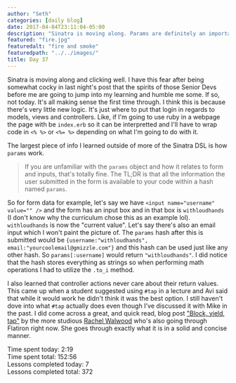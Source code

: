 ```yaml
---
author: "Seth"
categories: [daily blog]
date: 2017-04-04T23:11:04-05:00
description: "Sinatra is moving along. Params are definitely an important concept..."
featured: "fire.jpg"
featuredalt: "fire and smoke"
featuredpath: "../../images/"
title: Day 37
---
```


Sinatra is moving along and clicking well. I have this fear after being somewhat cocky in last night's post that the spirits of those Senior Devs before me are going to jump into my learning and humble me some. If so, not today. It's all making sense the first time through. I think this is because there's very little new logic. It's just where to put that login in regards to models, views and controllers. Like, if I'm going to use ruby in a webpage the page with be `index.erb` so it can be interpretted and I'll have to wrap code in `<% %>` or `<%= %>` depending on what I'm going to do with it.

The largest piece of info I learned outside of more of the Sinatra DSL is how `params` work.

>If you are unfamiliar with the `params` object and how it relates to form and inputs, that's totally fine. The TL;DR is that all the information the user submitted in the form is available to your code within a hash named `params`.

So for form data for example, let's say we have `<input name="username" value="" />` and the form has an input box and in that box is `withloudhands` (I don't know why the curriculum chose this as an example lol). `withloudhands` is now the "current value". Let's say there's also an email input which I won't paint the picture of. The `params` hash after this is submitted would be `{username:"withloudhands", email:"yourcoolemail@gmizzle.com"}` and this hash can be used just like any other hash. So `params[:username]` would return `"withloudhands"`. I did notice that the hash stores everything as strings so when performing math operations I had to utilize the `.to_i` method.

I also learned that controller actions never care about their return values. This came up when a student suggested using `#tap` in a lecture and Avi said that while it would work he didn't think it was the best option. I still haven't dove into what `#tap` actually does even though I've discussed it with Mike in the past. I did come across a great, and quick read, blog post ["Block, yield, tap"][1] by the more studious [Rachel Walwood][2] who's also going through Flatiron right now. She goes through exactly what it is in a solid and concise manner.

Time spent today: 2:19  
Time spent total: 152:56  
Lessons completed today: 7  
Lessons completed total: 372

  [1]:https://walwoodr.github.io/2017/03/24/block_yield_tap/
  [2]:https://github.com/walwoodr
